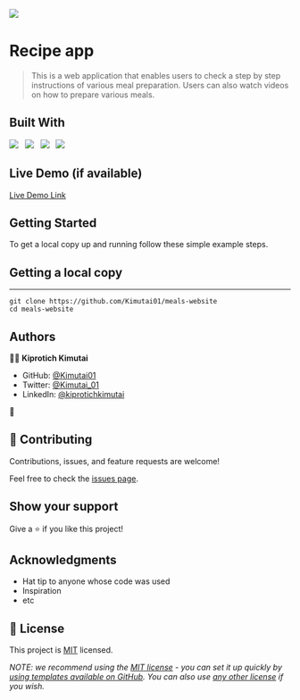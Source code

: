 ![](https://img.shields.io/badge/Kiprotich-kimutai-yellow?labelColor=blue)&nbsp;

# Recipe app

> This is a web application that enables users to check a step by step instructions of various meal preparation. Users can also watch videos on how to prepare various meals.

## Built With

![](https://img.shields.io/badge/Ruby-red)&nbsp;&nbsp;&nbsp;![](https://img.shields.io/badge/JavaScript-green)&nbsp;&nbsp;&nbsp;![](https://img.shields.io/badge/HTML-orange)&nbsp;&nbsp;&nbsp;![](https://img.shields.io/badge/CSS-Yellow)

## Live Demo (if available)

[Live Demo Link](https://livedemo.com)

## Getting Started

To get a local copy up and running follow these simple example steps.

## Getting a local copy

---

```
git clone https://github.com/Kimutai01/meals-website
cd meals-website
```

## Authors

👤👤 **Kiprotich Kimutai**

- GitHub: [@Kimutai01](https://github.com/Kimutai01)
- Twitter: [@Kimutai_01](https://twitter.com/Kimutai_01?s=09)
- LinkedIn: [@kiprotichkimutai](https://www.linkedin.com/m/in/kimutai-kiprotich-1b5045216)

👤

## 🤝 Contributing

Contributions, issues, and feature requests are welcome!

Feel free to check the [issues page](../../issues/).

## Show your support

Give a ⭐️ if you like this project!

## Acknowledgments

- Hat tip to anyone whose code was used
- Inspiration
- etc

## 📝 License

This project is [MIT](./LICENSE) licensed.

_NOTE: we recommend using the [MIT license](https://choosealicense.com/licenses/mit/) - you can set it up quickly by [using templates available on GitHub](https://docs.github.com/en/communities/setting-up-your-project-for-healthy-contributions/adding-a-license-to-a-repository). You can also use [any other license](https://choosealicense.com/licenses/) if you wish._
